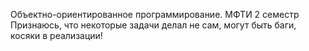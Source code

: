 Объектно-ориентированное программирование. МФТИ 2 семестр
Признаюсь, что некоторые задачи делал не сам, могут быть баги, косяки в реализации!

